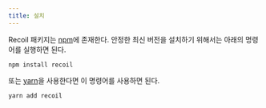 ```yaml
---
title: 설치
---
```


Recoil 패키지는 <a href="https://www.npmjs.com/get-npm" target="_blank">npm</a>에 존재한다. 안정한 최신 버전을 설치하기 위해서는 아래의 명령어를 실행하면 된다.

```shell
npm install recoil
```

또는 <a href="https://classic.yarnpkg.com/en/docs/install/" target="_blank">yarn</a>을 사용한다면 이 명령어를 사용하면 된다.

```shell
yarn add recoil
```
